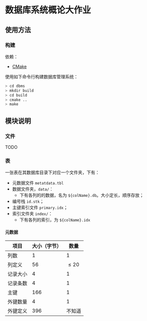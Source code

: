 # 数据库系统概论大作业

## 使用方法

### 构建

依赖：

- [CMake](https://cmake.org/)

使用如下命令行构建数据库管理系统：

```bash
> cd dbms
> mkdir build
> cd build
> cmake ..
> make
```

## 模块说明

### 文件

TODO

### 表

一张表在其数据库目录下对应一个文件夹，下有：

- 元数据文件 `metatdata.tbl`
- 数据文件夹，`data/`：
  - 下有各列的的数据，名为 `${colName}.db`。大小定长，顺序存放；
- 编号栈 `id.stk`；
- 主键索引文件 `primary.idx`；
- 索引文件夹 `index/`：
  - 下有各列的索引，为 `${colName}.idx`

#### 元数据

| 项目     | 大小（字节） | 数量     |
| -------- | ------------ | -------- |
| 列数     | 1            | 1        |
| 列定义   | 56           | $\le 20$ |
| 记录大小 | 4            | 1        |
| 记录条数 | 4            | 1        |
| 主键     | 166          | 1        |
| 外键数量 | 4            | 1        |
| 外键定义 | 396          | 不知道   |


